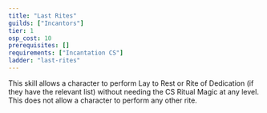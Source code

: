 ```yaml
---
title: "Last Rites"
guilds: ["Incantors"]
tier: 1
osp_cost: 10
prerequisites: []
requirements: ["Incantation CS"]
ladder: "last-rites"
---
```

This skill allows a character to perform Lay to Rest or Rite of Dedication (if they have the relevant list) without needing the CS Ritual Magic at any level. This does not allow a character to perform any other rite.